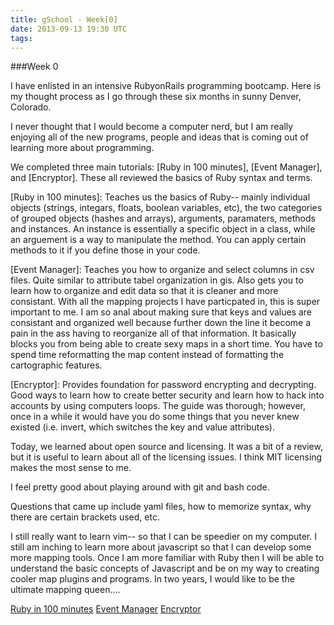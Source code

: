 ```yaml
---
title: gSchool - Week[0]
date: 2013-09-13 19:30 UTC
tags:
---
```


###Week 0

 I have enlisted in an intensive RubyonRails programming bootcamp.  Here is my thought process as I go through these six months in sunny Denver, Colorado. 

 I never thought that I would become a computer nerd, but I am really enjoying all of the new programs, people and ideas that is coming out of learning more about programming.  

 We completed three main tutorials: [Ruby in 100 minutes], [Event Manager], and [Encryptor].  These all reviewed the basics of Ruby syntax and terms.  

[Ruby in 100 minutes]: Teaches us the basics of Ruby-- mainly individual objects (strings, integars, floats, boolean variables, etc), the two categories of grouped objects (hashes and arrays), arguments, paramaters, methods and instances.  An instance is essentially a specific object in a class, while an arguement is a way to manipulate the method.  You can apply certain methods to it if you define those in your code.

[Event Manager]:  Teaches you how to organize and select columns in csv files.  Quite similar to attribute tabel organization in gis.  Also gets you to learn how to organize and edit data so that it is cleaner and more consistant.  With all the mapping projects I have particpated in, this is super important to me.  I am so anal about making sure that keys and values are consistant and organized well because further down the line it become a pain in the ass having to reorganize all of that information.  It basically blocks you from being able to create sexy maps in a short time.  You have to spend time reformatting the map content instead of formatting the cartographic features.   

[Encryptor]: Provides foundation for password encrypting and decrypting.  Good ways to learn how to create better security and learn how to hack into accounts by using computers loops.  The guide was thorough; however, once in a while it would have you do some things that you never knew existed (i.e. invert, which switches the key and value attributes).

Today, we learned about open source and licensing.  It was a bit of a review, but it is useful to learn about all of the licensing issues.  I think MIT licensing makes the most sense to me. 

I feel pretty good about playing around with git and bash code. 

Questions that came up include yaml files, how to memorize syntax, why there are certain brackets used, etc.

I still really want to learn vim-- so that I can be speedier on my computer.  I still am inching to learn more about javascript so that I can develop some more mapping tools.   Once I am more familiar with Ruby then I will be able to understand the basic concepts of Javascript and be on my way to creating cooler map plugins and programs.  In two years, I would like to be the ultimate mapping queen.... 

[Ruby in 100 minutes](http://tutorials.jumpstartlab.com/projects/ruby_in_100_minutes.html)
[Event Manager](http://tutorials.jumpstartlab.com/projects/eventmanager.html)
[Encryptor](http://tutorials.jumpstartlab.com/projects/encryptor.html)
